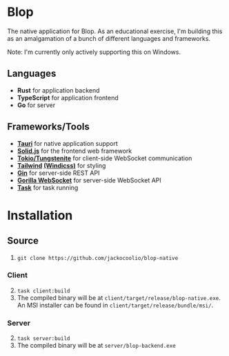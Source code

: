 # Blop

The native application for Blop.
As an educational exercise, I'm building this as an amalgamation of a bunch of different languages and frameworks.

Note: I'm currently only actively supporting this on Windows.

## Languages

- **Rust** for application backend
- **TypeScript** for application frontend
- **Go** for server

## Frameworks/Tools

- **[Tauri](https://github.com/tauri-apps/tauri)** for native application support
- **[Solid.js](https://github.com/solidjs/solid)** for the frontend web framework
- **[Tokio/Tungstenite](https://github.com/snapview/tokio-tungstenite)** for client-side WebSocket communication
- **[Tailwind](https://github.com/tailwindlabs/tailwindcss) [(Windicss)](https://github.com/windicss/windicss)** for styling
- **[Gin](https://github.com/gin-gonic/gin)** for server-side REST API
- **[Gorilla WebSocket](https://github.com/gorilla/websocket)** for server-side WebSocket API
- **[Task](https://github.com/go-task/task)** for task running

# Installation

## Source

1. `git clone https://github.com/jackocoolio/blop-native`

### Client

2. `task client:build`
3. The compiled binary will be at `client/target/release/blop-native.exe`.
   An MSI installer can be found in `client/target/release/bundle/msi/`.

### Server

2. `task server:build`
3. The compiled binary will be at `server/blop-backend.exe`
